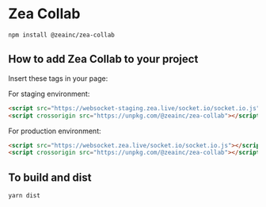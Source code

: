 # Zea Collab

`npm install @zeainc/zea-collab`

## How to add Zea Collab to your project

Insert these tags in your page:

For staging environment:

```html
<script src="https://websocket-staging.zea.live/socket.io/socket.io.js"></script>
<script crossorigin src="https://unpkg.com/@zeainc/zea-collab"></script>
```

For production environment:

```html
<script src="https://websocket.zea.live/socket.io/socket.io.js"></script>
<script crossorigin src="https://unpkg.com/@zeainc/zea-collab"></script>
```


## To build and dist

`yarn dist`

